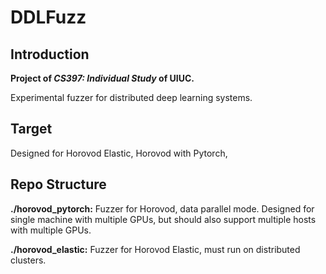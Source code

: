 # DDLFuzz

## Introduction

**Project of *CS397: Individual Study* of UIUC.**

Experimental fuzzer for distributed deep learning systems.



## Target

Designed for Horovod Elastic, Horovod with Pytorch,



## Repo Structure

**./horovod_pytorch:** Fuzzer for Horovod, data parallel mode. Designed for single machine with multiple GPUs, but should also support multiple hosts with multiple GPUs.

**./horovod_elastic:** Fuzzer for Horovod Elastic, must run on distributed clusters.





